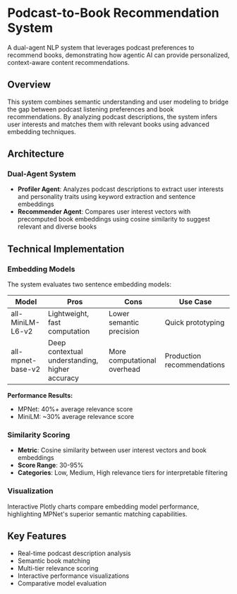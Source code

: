# Podcast-to-Book Recommendation System

A dual-agent NLP system that leverages podcast preferences to recommend books, demonstrating how agentic AI can provide personalized, context-aware content recommendations.

## Overview

This system combines semantic understanding and user modeling to bridge the gap between podcast listening preferences and book recommendations. By analyzing podcast descriptions, the system infers user interests and matches them with relevant books using advanced embedding techniques.

## Architecture

### Dual-Agent System
- **Profiler Agent**: Analyzes podcast descriptions to extract user interests and personality traits using keyword extraction and sentence embeddings
- **Recommender Agent**: Compares user interest vectors with precomputed book embeddings using cosine similarity to suggest relevant and diverse books

## Technical Implementation

### Embedding Models
The system evaluates two sentence embedding models:

| Model | Pros | Cons | Use Case |
|-------|------|------|----------|
| all-MiniLM-L6-v2 | Lightweight, fast computation | Lower semantic precision | Quick prototyping |
| all-mpnet-base-v2 | Deep contextual understanding, higher accuracy | More computational overhead | Production recommendations |

**Performance Results:**
- MPNet: 40%+ average relevance score
- MiniLM: ~30% average relevance score

### Similarity Scoring
- **Metric**: Cosine similarity between user interest vectors and book embeddings
- **Score Range**: 30-95%
- **Categories**: Low, Medium, High relevance tiers for interpretable filtering

### Visualization
Interactive Plotly charts compare embedding model performance, highlighting MPNet's superior semantic matching capabilities.

## Key Features

- Real-time podcast description analysis
- Semantic book matching
- Multi-tier relevance scoring
- Interactive performance visualizations
- Comparative model evaluation
